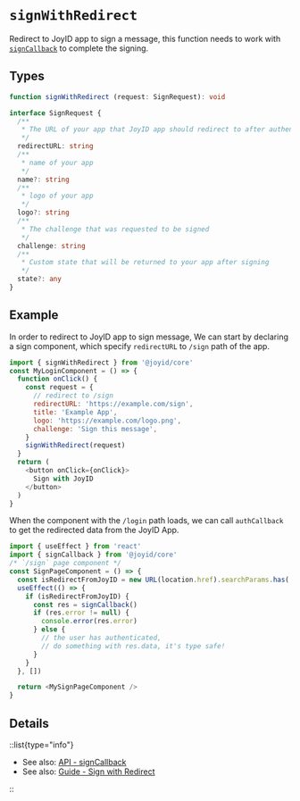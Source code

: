 # `signWithRedirect`

Redirect to JoyID app to sign a message, this function needs to work with [`signCallback`](/api/core/sign-callback) to complete the signing.

## Types

```typescript
function signWithRedirect (request: SignRequest): void

interface SignRequest {
  /**
   * The URL of your app that JoyID app should redirect to after authentication
   */
  redirectURL: string
  /**
   * name of your app
   */
  name?: string
  /**
   * logo of your app
   */
  logo?: string
  /**
   * The challenge that was requested to be signed
   */
  challenge: string
  /**
   * Custom state that will be returned to your app after signing
   */
  state?: any
}
```

## Example

In order to redirect to JoyID app to sign message, We can start by declaring a sign component, which specify `redirectURL` to `/sign` path of the app.

```js
import { signWithRedirect } from '@joyid/core'
const MyLoginComponent = () => {
  function onClick() {
    const request = {
      // redirect to /sign
      redirectURL: 'https://example.com/sign',
      title: 'Example App',
      logo: 'https://example.com/logo.png',
      challenge: 'Sign this message',
    }
    signWithRedirect(request)
  }
  return (
    <button onClick={onClick}>
      Sign with JoyID
    </button>
  )
}
```

When the component with the `/login` path loads, we can call `authCallback` to get the redirected data from the JoyID App.

```js
import { useEffect } from 'react'
import { signCallback } from '@joyid/core'
/* `/sign` page component */
const SignPageComponent = () => {
  const isRedirectFromJoyID = new URL(location.href).searchParams.has('joyid_redirect')
  useEffect(() => {
    if (isRedirectFromJoyID) {
      const res = signCallback()
      if (res.error != null) {
        console.error(res.error)
      } else {
        // the user has authenticated,
        // do something with res.data, it's type safe!
      }
    }
  }, [])

  return <MySignPageComponent />
}
```

## Details

::list{type="info"}

* See also: [API - signCallback](/api/core/sign-callback)
* See also: [Guide - Sign with Redirect](/api/core/sign-message-with-redirect)

::
